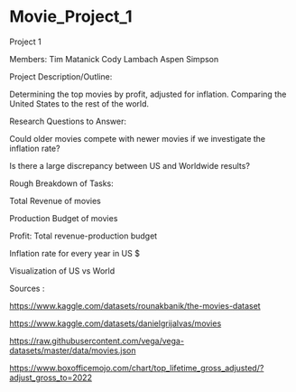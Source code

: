 # Movie_Project_1

Project 1

Members: 
Tim Matanick
Cody Lambach
Aspen Simpson



Project Description/Outline:

Determining the top movies by profit, adjusted for inflation. Comparing
the United States to the rest of the world. 




Research Questions to Answer:

Could older movies compete with newer movies if we investigate the 
inflation rate?

Is there a large discrepancy between US and Worldwide results?




Rough Breakdown of Tasks: 

Total Revenue of movies

Production Budget of movies

Profit: Total revenue-production budget

Inflation rate for every year in US $

Visualization of US vs World




Sources :

https://www.kaggle.com/datasets/rounakbanik/the-movies-dataset

https://www.kaggle.com/datasets/danielgrijalvas/movies

https://raw.githubusercontent.com/vega/vega-datasets/master/data/movies.json

https://www.boxofficemojo.com/chart/top_lifetime_gross_adjusted/?adjust_gross_to=2022
